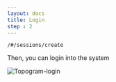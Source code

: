 ```yaml
---
layout: docs
title: Login
step : 2
---
```


```/#/sessions/create```

 Then, you can login into the system

![Topogram-login](/uploads/Topogram-login.png)
